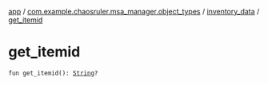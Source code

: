 [app](../../index.md) / [com.example.chaosruler.msa_manager.object_types](../index.md) / [inventory_data](index.md) / [get_itemid](.)

# get_itemid

`fun get_itemid(): `[`String`](https://kotlinlang.org/api/latest/jvm/stdlib/kotlin/-string/index.html)`?`
